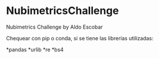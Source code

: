 # NubimetricsChallenge

Nubimetrics Challenge by Aldo Escobar

Chequear con pip o conda, si se tiene las librerías utilizadas:

*pandas
*urlib
*re
*bs4

